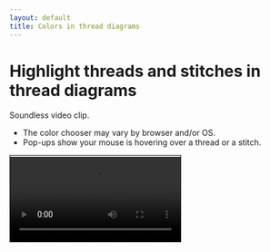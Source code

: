```yaml
---
layout: default
title: Colors in thread diagrams
---
```


Highlight threads and stitches in thread diagrams
=================================================

Soundless video clip.

* The color chooser may vary by browser and/or OS.
* Pop-ups show your mouse is hovering over a thread or a stitch.

<video controls style="border: 1px solid; padding-top: 2px;">
    <source src="color.mp4" type="video/mp4">
    Your browser does not support an inline <a href="color">video</a>.
</video>  

